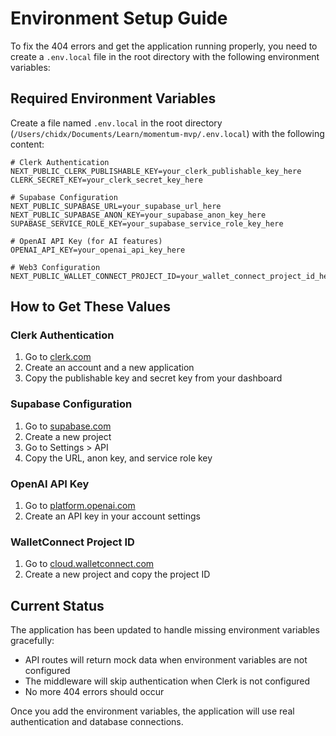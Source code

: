 # Environment Setup Guide

To fix the 404 errors and get the application running properly, you need to create a `.env.local` file in the root directory with the following environment variables:

## Required Environment Variables

Create a file named `.env.local` in the root directory (`/Users/chidx/Documents/Learn/momentum-mvp/.env.local`) with the following content:

```env
# Clerk Authentication
NEXT_PUBLIC_CLERK_PUBLISHABLE_KEY=your_clerk_publishable_key_here
CLERK_SECRET_KEY=your_clerk_secret_key_here

# Supabase Configuration
NEXT_PUBLIC_SUPABASE_URL=your_supabase_url_here
NEXT_PUBLIC_SUPABASE_ANON_KEY=your_supabase_anon_key_here
SUPABASE_SERVICE_ROLE_KEY=your_supabase_service_role_key_here

# OpenAI API Key (for AI features)
OPENAI_API_KEY=your_openai_api_key_here

# Web3 Configuration
NEXT_PUBLIC_WALLET_CONNECT_PROJECT_ID=your_wallet_connect_project_id_here
```

## How to Get These Values

### Clerk Authentication
1. Go to [clerk.com](https://clerk.com)
2. Create an account and a new application
3. Copy the publishable key and secret key from your dashboard

### Supabase Configuration
1. Go to [supabase.com](https://supabase.com)
2. Create a new project
3. Go to Settings > API
4. Copy the URL, anon key, and service role key

### OpenAI API Key
1. Go to [platform.openai.com](https://platform.openai.com)
2. Create an API key in your account settings

### WalletConnect Project ID
1. Go to [cloud.walletconnect.com](https://cloud.walletconnect.com)
2. Create a new project and copy the project ID

## Current Status

The application has been updated to handle missing environment variables gracefully:
- API routes will return mock data when environment variables are not configured
- The middleware will skip authentication when Clerk is not configured
- No more 404 errors should occur

Once you add the environment variables, the application will use real authentication and database connections.
